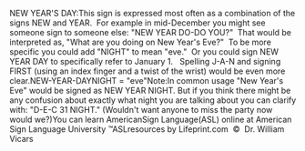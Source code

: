 NEW YEAR'S DAY:This sign is expressed most often as a combination of 
the signs NEW and YEAR.  For example in mid-December you might see someone 
sign to someone else: "NEW YEAR DO-DO YOU?"  That would be interpreted as, 
"What are you doing on New Year's Eve?"  To be more specific you could add 
"NIGHT" to mean "eve."  Or you could sign NEW YEAR DAY to specifically 
refer to January 1.   Spelling J-A-N and signing FIRST (using an index 
finger and a twist of the wrist) would be even more clear.NEW-YEAR-DAYNIGHT = "eve"Note:In common usage "New Year's Eve" would be signed as NEW YEAR NIGHT. But if you 
think there might be any confusion about exactly what night you are talking 
about you can clarify with: "D-E-C 31 NIGHT." (Wouldn't want anyone to miss the 
party now would we?)You can learn 
		AmericanSign 
		Language(ASL) online at American Sign Language University ™ASLresources by Lifeprint.com  ©  Dr. William Vicars